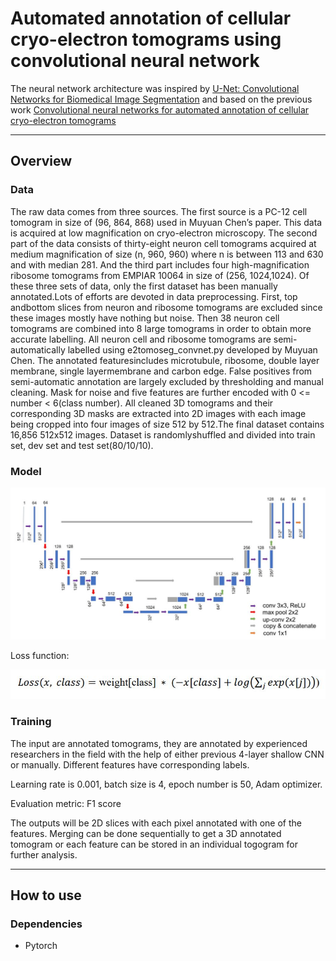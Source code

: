# Automated annotation of cellular cryo-electron tomograms using convolutional neural network

The neural network architecture was inspired by [U-Net: Convolutional Networks for Biomedical Image Segmentation](http://lmb.informatik.uni-freiburg.de/people/ronneber/u-net/) and based on the previous work [Convolutional neural networks for automated annotation of cellular cryo-electron tomograms](https://www.nature.com/articles/nmeth.4405)

---

## Overview

### Data
The	 raw	 data	 comes	 from	 three	 sources.	 The	 first	 source	 is	 a PC-12	 cell	tomogram	in	size	of	(96,	864,	868)	used	in	Muyuan	Chen’s	paper. This	data	is	acquired	at	low	magnification	on	cryo-electron	microscopy.	The	second	part	of	the	data	consists	of thirty-eight	neuron	cell	tomograms	acquired	at	medium	magnification	of	size	(n,	960,	960)	where	n	is	between	113	and	630 and with	median	 281.	 And	 the	 third	 part	 includes	 four high-magnification	 ribosome	tomograms	 from	EMPIAR	10064	in	size	of	(256,	1024,1024). Of	 these	 three	sets	of	data,	only	the	first	dataset	has	been	manually	annotated.Lots	of	efforts	are	devoted	in	data	preprocessing.	First,	top	andbottom	slices	from	 neuron	 and	 ribosome	 tomograms	 are	 excluded	 since	 these	 images	mostly	have	nothing	but	noise.	Then	38	neuron	cell	tomograms	are	combined	into	8	large	tomograms	in	order	to	obtain more	accurate	labelling.	All	neuron	cell	 and	 ribosome	 tomograms	 are	 semi-automatically	 labelled using	e2tomoseg_convnet.py	 developed	 by	Muyuan	 Chen.	 The	 annotated	 featuresincludes	 microtubule,	 ribosome,	 double	 layer	 membrane,	 single	 layermembrane	and	carbon	edge.	False	positives	from	semi-automatic	annotation are	largely	excluded	by	thresholding	and	manual	cleaning.	Mask	for	noise	and	five	 features	 are	 further	 encoded	with	 0	 <=	 number	 <	 6(class	 number). All	cleaned	3D	tomograms	and	their	corresponding	3D	masks	are	extracted	into	2D	images	with	each	image	being	cropped	into	four	images	of	size	512	by	512.The	 final	 dataset	 contains	 16,856	 512x512	 images.	 Dataset	 is	 randomlyshuffled	and	divided	into	train	set,	dev	set	and	test	set(80/10/10).

### Model

![model.jpg](model.jpg)

Loss function:

![loss.jpg](loss.JPG)

### Training
The input are annotated tomograms, they are annotated by experienced researchers in the field with the help of either previous 4-layer shallow CNN or manually. Different features have corresponding labels.

Learning rate is 0.001, batch size is 4, epoch number is 50, Adam optimizer.

Evaluation metric: F1 score

The outputs will be 2D slices with each pixel annotated with one of the features. Merging can be done sequentially to get a 3D annotated tomogram or each feature can be stored in an individual togogram for further analysis.



---

## How to use



### Dependencies

- Pytorch
 
